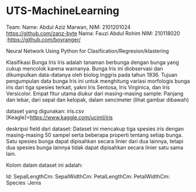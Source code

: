 # UTS-MachineLearning

Team:
Name: Abdul Aziz Marwan, NIM: 2101201024 https://github.com/zanz-byte
Nama: Fauzi Abdul Rohim NIM: 210118020 :https://github.com/boyranger/

Neural Network Using Python for Clasification/Regresion/klastering

Klasifikasi Bunga Iris
Iris adalah tanaman berbunga dengan bunga yang cukup mencolok karena warnanya. Bunga Iris ini diobservasi dan dikumpulkan data-datanya oleh biolog Inggris pada tahun 1936. Tujuan pengumpulan data bunga Iris ini untuk menghitung variasi morfologis bunga iris dari tiga spesies terkait, yakni Iris Sentosa, Iris Virginica, dan Iris Versicolor. Empat fitur utama diukur dari masing-masing sample: Panjang dan lebar, dari sepal dan kelopak, dalam sencimeter (lihat gambar dibawah)

dataset yang digunakan: iris.csv
[Keagle]=https://www.kaggle.com/uciml/iris

deskripsi field dari dataset:
Dataset ini mencakup tiga spesies iris dengan masing-masing 50 sampel serta beberapa properti tentang setiap bunga. Satu spesies bunga dapat dipisahkan secara linier dari dua lainnya, tetapi dua spesies bunga lainnya tidak dapat dipisahkan secara linier satu sama lain.

Kolom dalam dataset ini adalah:

Id:
SepalLengthCm:
SepalWidthCm: 
PetalLengthCm: 
PetalWidthCm: 
Species :Jenis
